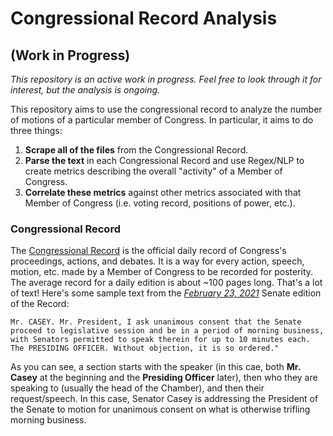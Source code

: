 # Congressional Record Analysis

## (Work in Progress)
*This repository is an active work in progress. Feel free to look through it for interest, but the analysis is ongoing.*

This repository aims to use the congressional record to analyze the number of motions of a particular member of Congress.
In particular, it aims to do three things:

1. **Scrape all of the files** from the Congressional Record. 
2. **Parse the text** in each Congressional Record and use Regex/NLP to create metrics describing the overall "activity" of a Member of Congress. 
3. **Correlate these metrics** against other metrics associated with that Member of Congress (i.e. voting record, positions of power, etc.). 


### Congressional Record 
The [Congressional Record](https://www.congress.gov/congressional-record) is the official daily record of Congress's proceedings, actions, and debates.
It is a way for every action, speech, motion, etc. made by a Member of Congress to be recorded for posterity. 
The average record for a daily edition is about ~100 pages long. 
That's a lot of text! 
Here's some sample text from the *[February 23, 2021](https://www.congress.gov/117/crec/2021/02/23/CREC-2021-02-23-senate.pdf)* Senate edition of the Record:

    Mr. CASEY. Mr. President, I ask unanimous consent that the Senate proceed to legislative session and be in a period of morning business, with Senators permitted to speak therein for up to 10 minutes each. The PRESIDING OFFICER. Without objection, it is so ordered." 

As you can see, a section starts with the speaker (in this cae, both **Mr. Casey** at the beginning and the **Presiding Officer** later), then who they are speaking to (usually the head of the Chamber), and then their request/speech. In this case, Senator Casey is addressing the President of the Senate to motion for unanimous consent on what is otherwise trifling morning business.

